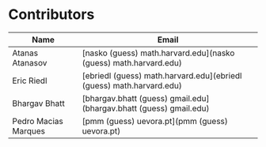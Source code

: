 Contributors
===========

| Name | Email |
|------|-------|
| Atanas Atanasov | [nasko (guess) math.harvard.edu](nasko (guess) math.harvard.edu) |
| Eric Riedl | [ebriedl (guess) math.harvard.edu](ebriedl (guess) math.harvard.edu) |
| Bhargav Bhatt | [bhargav.bhatt (guess) gmail.edu](bhargav.bhatt (guess) gmail.edu) |
| Pedro Macias Marques | [pmm (guess) uevora.pt](pmm (guess) uevora.pt) |
